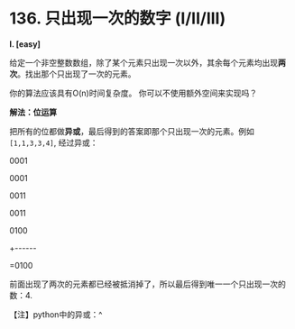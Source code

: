 # 136. 只出现一次的数字 (I/II/III)

**I. [easy]**

给定一个非空整数数组，除了某个元素只出现一次以外，其余每个元素均出现**两次**。找出那个只出现了一次的元素。

你的算法应该具有O(n)时间复杂度。 你可以不使用额外空间来实现吗？

**解法：位运算**

把所有的位都做**异或**，最后得到的答案即那个只出现一次的元素。例如`[1,1,3,3,4]`, 经过异或：

 0001

 0001

 0011

 0011

 0100

+------

=0100

前面出现了两次的元素都已经被抵消掉了，所以最后得到唯一一个只出现一次的数：4.



【注】python中的异或：^





